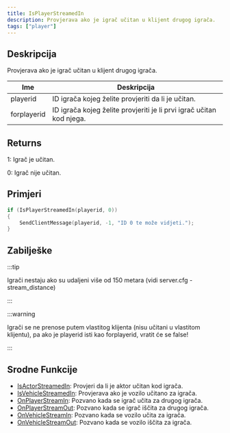 ```yaml
---
title: IsPlayerStreamedIn
description: Provjerava ako je igrač učitan u klijent drugog igrača.
tags: ["player"]
---
```


## Deskripcija

Provjerava ako je igrač učitan u klijent drugog igrača.

| Ime         | Deskripcija                                                          |
| ----------- | -------------------------------------------------------------------- |
| playerid    | ID igrača kojeg želite provjeriti da li je učitan.                   |
| forplayerid | ID igrača kojeg želite provjeriti je li prvi igrač učitan kod njega. |

## Returns

1: Igrač je učitan.

0: Igrač nije učitan.

## Primjeri

```c
if (IsPlayerStreamedIn(playerid, 0))
{
    SendClientMessage(playerid, -1, "ID 0 te može vidjeti.");
}
```

## Zabilješke

:::tip

Igrači nestaju ako su udaljeni više od 150 metara (vidi server.cfg - stream_distance)

:::

:::warning

Igrači se ne prenose putem vlastitog klijenta (nisu učitani u vlastitom klijentu), pa ako je playerid isti kao forplayerid, vratit će se false!

:::

## Srodne Funkcije

- [IsActorStreamedIn](IsActorStreamedIn): Provjeri da li je aktor učitan kod igrača.
- [IsVehicleStreamedIn](IsVehicleStreamedIn): Provjerava ako je vozilo učitano za igrača.
- [OnPlayerStreamIn](../callbacks/OnPlayerStreamIn): Pozvano kada se igrač učita za drugog igrača.
- [OnPlayerStreamOut](../callbacks/OnPlayerStreamOut): Pozvano kada se igrač iščita za drugog igrača.
- [OnVehicleStreamIn](../callbacks/OnVehicleStreamIn): Pozvano kada se vozilo učita za igrača.
- [OnVehicleStreamOut](../callbacks/OnVehicleStreamOut): Pozvano kada se vozilo iščita za igrača.
